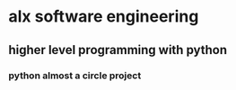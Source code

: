 # alx software engineering
## higher level programming with python
### python almost a circle project
